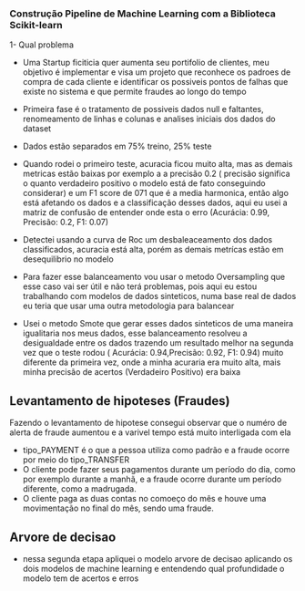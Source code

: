 ### Construção Pipeline de Machine Learning com a Biblioteca Scikit-learn

1-  Qual problema 

- Uma Startup ficiticia quer aumenta seu portifolio de clientes, meu objetivo é implementar e visa um projeto que reconhece os padroes de compra de cada cliente e identificar os possiveis pontos de falhas que existe no sistema e que permite fraudes ao longo do tempo


- Primeira fase é o tratamento de possiveis dados null e faltantes, renomeamento de linhas e colunas e analises iniciais dos dados do dataset

- Dados estão separados em 75% treino, 25% teste


- Quando rodei o primeiro teste,  acuracia ficou muito alta, mas as demais metricas estão baixas por exemplo a a precisão 0.2 ( precisão significa o quanto verdadeiro positivo o modelo está de fato conseguindo considerar)
e um F1 score de 071 que é a media harmonica, então algo está afetando os dados e a classificação desses dados, aqui eu usei a matriz de confusão de entender onde esta o erro (Acurácia: 0.99, Precisão: 0.2, F1: 0.07)

- Detectei usando a curva de Roc um desbaleaceamento dos dados classificados, acuracia está alta, porém as demais metrícas estão em desequilibrio no modelo

-  Para fazer esse balanceamento vou usar o metodo Oversampling que esse caso vai ser útil e não terá problemas, pois aqui eu estou trabalhando com modelos de dados sinteticos, numa base real de dados eu teria que usar uma outra metodologia para balancear

- Usei o metodo Smote que gerar esses dados sinteticos de uma maneira igualitaria nos meus dados, esse balanceamento resolveu a desigualdade entre os dados trazendo um resultado melhor na segunda vez que o teste rodou ( Acurácia: 0.94,Precisão: 0.92, F1: 0.94) muito diferente da primeira vez, onde a minha acuraria era muito alta, mais minha precisão de acertos (Verdadeiro Positivo) era baixa

## Levantamento de hipoteses (Fraudes)
 Fazendo o levantamento de hipotese consegui observar que o numéro de alerta de fraude aumentou e a varivel tempo está muito interligada com ela

- tipo_PAYMENT é o que a pessoa utiliza como padrão e a fraude ocorre por meio do tipo_TRANSFER
- O cliente pode fazer seus pagamentos durante um período do dia, como por exemplo durante a manhã, e a fraude ocorre durante um período diferente, como a madrugada.
- O cliente paga as duas contas no comoeço do mês e houve uma movimentação no final do mês, sendo uma fraude.

## Arvore de decisao 

- nessa segunda etapa apliquei o modelo arvore de decisao aplicando os dois modelos de machine learning e entendendo qual profundidade o modelo tem de acertos e erros





